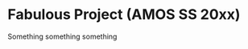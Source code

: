 <!--
SPDX-FileCopyrightText: 2025 2025 robot-visual-perception

SPDX-License-Identifier: CC-BY-4.0
-->

# Fabulous Project (AMOS SS 20xx)
Something something something
